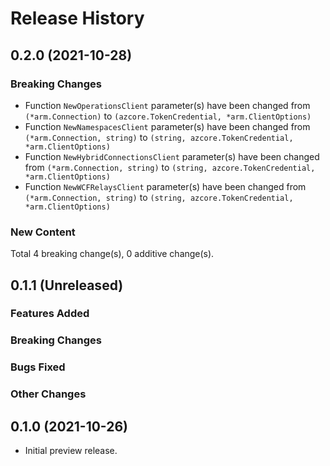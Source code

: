 # Release History

## 0.2.0 (2021-10-28)
### Breaking Changes

- Function `NewOperationsClient` parameter(s) have been changed from `(*arm.Connection)` to `(azcore.TokenCredential, *arm.ClientOptions)`
- Function `NewNamespacesClient` parameter(s) have been changed from `(*arm.Connection, string)` to `(string, azcore.TokenCredential, *arm.ClientOptions)`
- Function `NewHybridConnectionsClient` parameter(s) have been changed from `(*arm.Connection, string)` to `(string, azcore.TokenCredential, *arm.ClientOptions)`
- Function `NewWCFRelaysClient` parameter(s) have been changed from `(*arm.Connection, string)` to `(string, azcore.TokenCredential, *arm.ClientOptions)`

### New Content


Total 4 breaking change(s), 0 additive change(s).


## 0.1.1 (Unreleased)

### Features Added

### Breaking Changes

### Bugs Fixed

### Other Changes

## 0.1.0 (2021-10-26)

- Initial preview release.
